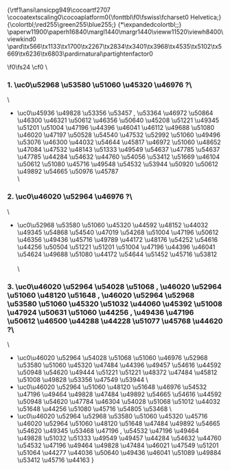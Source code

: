 {\rtf1\ansi\ansicpg949\cocoartf2707
\cocoatextscaling0\cocoaplatform0{\fonttbl\f0\fswiss\fcharset0 Helvetica;}
{\colortbl;\red255\green255\blue255;}
{\*\expandedcolortbl;;}
\paperw11900\paperh16840\margl1440\margr1440\vieww11520\viewh8400\viewkind0
\pard\tx566\tx1133\tx1700\tx2267\tx2834\tx3401\tx3968\tx4535\tx5102\tx5669\tx6236\tx6803\pardirnatural\partightenfactor0

\f0\fs24 \cf0 \
### 1. \uc0\u52968 \u53580 \u51060 \u45320 \u46976 ?\
\
- \uc0\u45936 \u49828 \u53356 \u53457 , \u53364 \u46972 \u50864 \u46300  \u46321  \u50612 \u46356 \u50640 \u45208  \u51221 \u49345 \u51201 \u51004 \u47196  \u44396 \u46041 \u46112  \u49688  \u51080 \u46020 \u47197  \u50528 \u54540 \u47532 \u52992 \u51060 \u49496  \u53076 \u46300 \u44032  \u54644 \u45817  \u46972 \u51060 \u48652 \u47084 \u47532  \u48143  \u51333 \u49549  \u54637 \u47785  \u54637 \u47785 \u44284  \u54632 \u44760  \u54056 \u53412 \u51669 \u46104 \u50612  \u51080 \u45716  \u49548 \u54532 \u53944 \u50920 \u50612  \u49892 \u54665  \u50976 \u45787 \
\
### 2. \uc0\u46020 \u52964 \u46976 ?\
\
- \uc0\u52968 \u53580 \u51060 \u45320  \u44592 \u48152  \u44032 \u49345 \u54868  \u54540 \u47019 \u54268 \u51004 \u47196  \u50612 \u46356 \u49436 \u45716  \u49789 \u44172  \u48176 \u54252 \u54616 \u44256  \u50504 \u51221 \u51201 \u51004 \u47196  \u44396 \u46041 \u54624  \u49688  \u51080 \u44172  \u54644 \u51452 \u45716  \u53812 \
\
\
### 3. \uc0\u46020 \u52964  \u54028 \u51068 , \u46020 \u52964  \u51060 \u48120 \u51648 , \u46020 \u52964  \u52968 \u53580 \u51060 \u45320 \u51032  \u44060 \u45392 \u51008  \u47924 \u50631 \u51060 \u44256 , \u49436 \u47196  \u50612 \u46500  \u44288 \u44228 \u51077 \u45768 \u44620 ?\
\
- \uc0\u46020 \u52964  \u54028 \u51068 \u51060 \u46976  \u52968 \u53580 \u51060 \u45320 \u47484  \u44396 \u49457 \u54616 \u44592  \u50948 \u54620  \u49444 \u51221 \u51221 \u48372 \u47484  \u45812 \u51008  \u49828 \u53356 \u47549 \u53944 \
- \uc0\u46020 \u52964  \u51060 \u48120 \u51648 \u46976  \u54532 \u47196 \u49464 \u49828 \u47484  \u49892 \u54665 \u54616 \u44592  \u50948 \u54620  \u47784 \u46304  \u54028 \u51068 \u51012  \u44032 \u51648 \u44256  \u51080 \u45716  \u54805 \u53468 \
- \uc0\u46020 \u52964  \u52968 \u53580 \u51060 \u45320 \u45716  \u46020 \u52964  \u51060 \u48120 \u51648 \u47484  \u49892 \u54665 \u54620  \u49345 \u53468 \u47196 , \u54532 \u47196 \u49464 \u49828 \u51032  \u51333 \u49549 \u49457 \u44284  \u54632 \u44760  \u54532 \u47196 \u49464 \u49828 \u47484  \u46021 \u47549 \u51201 \u51064  \u44277 \u44036 \u50640 \u49436  \u46041 \u51089  \u49884 \u53412 \u45716  \u44163 }